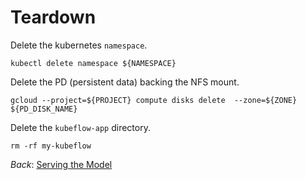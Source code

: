 # Teardown

Delete the kubernetes `namespace`.

```commandline
kubectl delete namespace ${NAMESPACE}
```

Delete the PD (persistent data) backing the NFS mount.

```commandline
gcloud --project=${PROJECT} compute disks delete  --zone=${ZONE} ${PD_DISK_NAME}
```

Delete the `kubeflow-app` directory.

```commandline
rm -rf my-kubeflow
```

*Back*: [Serving the Model](04_querying_the_model.md)
